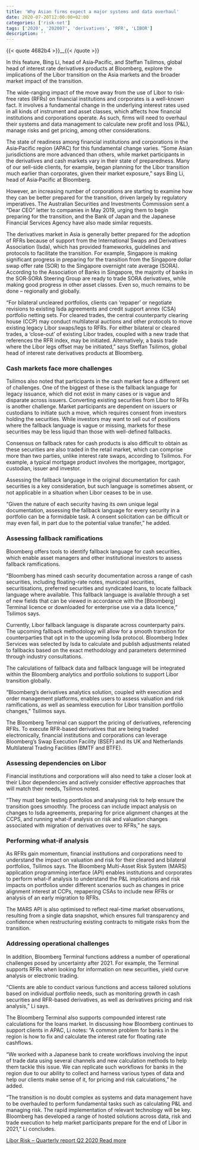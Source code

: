 ```yaml
---
title: 'Why Asian firms expect a major systems and data overhaul'
date: 2020-07-20T12:00:00+02:00
categories: ['risk-net']
tags: ['2020', '202007', 'derivatives', 'RFR', 'LIBOR']
description: ''
---
```


{{< quote 4682b4 >}}__{{< /quote >}}

In this feature, Bing Li, head of Asia‑Pacific, and Steffan Tsilimos, global head of interest rate derivatives products at Bloomberg, explore the implications of the Libor transition on the Asia markets and the broader market impact of the transition.

The wide-ranging impact of the move away from the use of Libor to risk-free rates (RFRs) on financial institutions and corporates is a well-known fact. It involves a fundamental change in the underlying interest rates used in all kinds of instrument and asset classes, which affects how financial institutions and corporations operate. As such, firms will need to overhaul their systems and data management to calculate new profit and loss (P&L), manage risks and get pricing, among other considerations.

The state of readiness among financial institutions and corporations in the Asia‑Pacific region (APAC) for this fundamental change varies. “Some Asian jurisdictions are more advanced than others, while market participants in the derivatives and cash markets vary in their state of preparedness. Many of our sell-side clients, for example, began planning for the Libor transition much earlier than corporates, given their market exposure,” says Bing Li, head of Asia‑Pacific at Bloomberg.

However, an increasing number of corporations are starting to examine how they can be better prepared for the transition, driven largely by regulatory imperatives. The Australian Securities and Investments Commission sent a “Dear CEO” letter to companies in May 2019, urging them to begin preparing for the transition, and the Bank of Japan and the Japanese Financial Services Agency have also made similar requests.

The derivatives market in Asia is generally better prepared for the adoption of RFRs because of support from the International Swaps and Derivatives Association (Isda), which has provided frameworks, guidelines and protocols to facilitate the transition. For example, Singapore is making significant progress in preparing for the transition from the Singapore dollar swap offer rate (SOR) to the Singapore overnight rate average (SORA). According to the Association of Banks in Singapore, the majority of banks in the SOR‑SORA Steering Group are ready to trade SORA derivatives, while making good progress in other asset classes. Even so, much remains to be done – regionally and globally.

“For bilateral uncleared portfolios, clients can ‘repaper’ or negotiate revisions to existing Isda agreements and credit support annex (CSA) portfolio netting sets. For cleared trades, the central counterparty clearing house (CCP) may conduct multilateral auctions and other protocols to move existing legacy Libor swaps/legs to RFRs. For either bilateral or cleared trades, a ‘close-out’ of existing Libor trades, coupled with a new trade that references the RFR index, may be initiated. Alternatively, a basis trade where the Libor legs offset may be initiated,” says Steffan Tsilimos, global head of interest rate derivatives products at Bloomberg.

### Cash markets face more challenges

Tsilimos also noted that participants in the cash market face a different set of challenges. One of the biggest of these is the fallback language for legacy issuance, which did not exist in many cases or is vague and disparate across issuers. Converting existing securities from Libor to RFRs is another challenge. Market participants are dependent on issuers or custodians to initiate such a move, which requires consent from investors holding the securities. While investors may want to sell out of positions where the fallback language is vague or missing, markets for these securities may be less liquid than those with well-defined fallbacks.

Consensus on fallback rates for cash products is also difficult to obtain as these securities are also traded in the retail market, which can comprise more than two parties, unlike interest rate swaps, according to Tsilimos. For example, a typical mortgage product involves the mortgagee, mortgagor, custodian, issuer and investor.

Assessing the fallback language in the original documentation for cash securities is a key consideration, but such language is sometimes absent, or not applicable in a situation when Libor ceases to be in use.

“Given the nature of each security having its own unique legal documentation, assessing the fallback language for every security in a portfolio can be a formidable task. A consent solicitation can be difficult or may even fail, in part due to the potential value transfer,” he added.

### Assessing fallback ramifications

Bloomberg offers tools to identify fallback language for cash securities, which enable asset managers and other institutional investors to assess fallback ramifications.

“Bloomberg has mined cash security documentation across a range of cash securities, including floating-rate notes, municipal securities, securitisations, preferred securities and syndicated loans, to locate fallback language where available. This fallback language is available through a set of new fields that can be viewed in accordance with the [Bloomberg] Terminal licence or downloaded for enterprise use via a data licence,” Tsilimos says.

Currently, Libor fallback language is disparate across counterparty pairs. The upcoming fallback methodology will allow for a smooth transition for counterparties that opt in to the upcoming Isda protocol. Bloomberg Index Services was selected by Isda to calculate and publish adjustments related to fallbacks based on the exact methodology and parameters determined through industry consultations.

The calculations of fallback data and fallback language will be integrated within the Bloomberg analytics and portfolio solutions to support Libor transition globally.

“Bloomberg’s derivatives analytics solution, coupled with execution and order management platforms, enables users to assess valuation and risk ramifications, as well as seamless execution for Libor transition portfolio changes,” Tsilimos says.

The Bloomberg Terminal can support the pricing of derivatives, referencing RFRs. To execute RFR-based derivatives that are being traded electronically, financial institutions and corporations can leverage Bloomberg’s Swap Execution Facility (BSEF) and its UK and Netherlands Multilateral Trading Facilities (BMTF and BTFE).

### Assessing dependencies on Libor

Financial institutions and corporations will also need to take a closer look at their Libor dependencies and actively consider effective approaches that will match their needs, Tsilimos noted.

“They must begin testing portfolios and analysing risk to help ensure the transition goes smoothly. The process can include impact analysis on changes to Isda agreements, preparing for price alignment changes at the CCPS, and running what-if analysis on risk and valuation changes associated with migration of derivatives over to RFRs,” he says.

### Performing what-if analysis

As RFRs gain momentum, financial institutions and corporations need to understand the impact on valuation and risk for their cleared and bilateral portfolios, Tsilimos says. The Bloomberg Multi-Asset Risk System (MARS) application programming interface (API) enables institutions and corporates to perform what-if analysis to understand the P&L implications and risk impacts on portfolios under different scenarios such as changes in price alignment interest at CCPs, repapering CSAs to include new RFRs or analysis of an early migration to RFRs.

The MARS API is also optimised to reflect real-time market observations, resulting from a single data snapshot, which ensures full transparency and confidence when restructuring existing contracts to mitigate risks from the transition.

### Addressing operational challenges

In addition, Bloomberg Terminal functions address a number of operational challenges posed by uncertainty after 2021. For example, the Terminal supports RFRs when looking for information on new securities, yield curve analysis or electronic trading.

“Clients are able to conduct various functions and access tailored solutions based on individual portfolio needs, such as monitoring growth in cash securities and RFR-based derivatives, as well as derivatives pricing and risk analysis,” Li says.

The Bloomberg Terminal also supports compounded interest rate calculations for the loans market. In discussing how Bloomberg continues to support clients in APAC, Li notes: “A common problem for banks in the region is how to fix and calculate the interest rate for floating rate cashflows.

“We worked with a Japanese bank to create workflows involving the input of trade data using several channels and new calculation methods to help them tackle this issue. We can replicate such workflows for banks in the region due to our ability to collect and harness various types of data and help our clients make sense of it, for pricing and risk calculations,” he added.

“The transition is no doubt complex as systems and data management have to be overhauled to perform fundamental tasks such as calculating P&L and managing risk. The rapid implementation of relevant technology will be key. Bloomberg has developed a range of hosted solutions across data, risk and trade execution to help market participants prepare for the end of Libor in 2021,” Li concludes.

[Libor Risk – Quarterly report Q2 2020 Read more](https://www.risk.net/libor-risk-quarterly-report-q2-2020)

